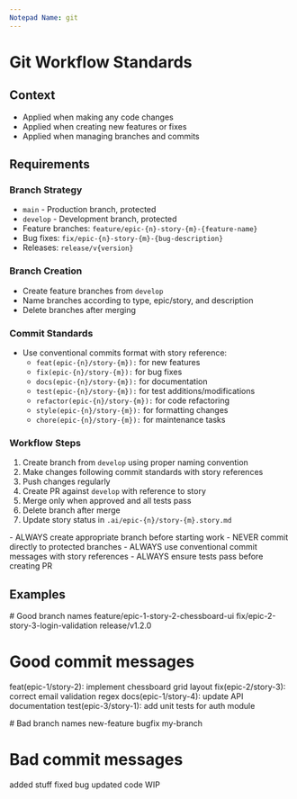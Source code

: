 ```yaml
---
Notepad Name: git
---
```


# Git Workflow Standards

## Context

- Applied when making any code changes
- Applied when creating new features or fixes
- Applied when managing branches and commits

## Requirements

### Branch Strategy

- `main` - Production branch, protected
- `develop` - Development branch, protected
- Feature branches: `feature/epic-{n}-story-{m}-{feature-name}`
- Bug fixes: `fix/epic-{n}-story-{m}-{bug-description}`
- Releases: `release/v{version}`

### Branch Creation

- Create feature branches from `develop`
- Name branches according to type, epic/story, and description
- Delete branches after merging

### Commit Standards

- Use conventional commits format with story reference:
  - `feat(epic-{n}/story-{m}):` for new features
  - `fix(epic-{n}/story-{m}):` for bug fixes
  - `docs(epic-{n}/story-{m}):` for documentation
  - `test(epic-{n}/story-{m}):` for test additions/modifications
  - `refactor(epic-{n}/story-{m}):` for code refactoring
  - `style(epic-{n}/story-{m}):` for formatting changes
  - `chore(epic-{n}/story-{m}):` for maintenance tasks

### Workflow Steps

1. Create branch from `develop` using proper naming convention
2. Make changes following commit standards with story references
3. Push changes regularly
4. Create PR against `develop` with reference to story
5. Merge only when approved and all tests pass
6. Delete branch after merge
7. Update story status in `.ai/epic-{n}/story-{m}.story.md`

<critical>
  - ALWAYS create appropriate branch before starting work
  - NEVER commit directly to protected branches
  - ALWAYS use conventional commit messages with story references
  - ALWAYS ensure tests pass before creating PR
</critical>

## Examples

<example>
# Good branch names
feature/epic-1-story-2-chessboard-ui
fix/epic-2-story-3-login-validation
release/v1.2.0

# Good commit messages

feat(epic-1/story-2): implement chessboard grid layout
fix(epic-2/story-3): correct email validation regex
docs(epic-1/story-4): update API documentation
test(epic-3/story-1): add unit tests for auth module
</example>

<example type="invalid">
# Bad branch names
new-feature
bugfix
my-branch

# Bad commit messages

added stuff
fixed bug
updated code
WIP
</example>

